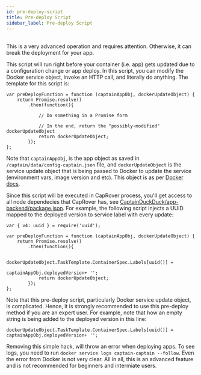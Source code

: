 ```yaml
---
id: pre-deploy-script
title: Pre-deploy Script
sidebar_label: Pre-deploy Script
---
```


<br/>
This is a very advanced operation and requires attention. Otherwise, it can break the deployment for your app. 

This script will run right before your container (i.e. app) gets updated due to a configuration change or app deploy. In this script, you can modify the Docker service object, invoke an HTTP call, and literally do anything. The template for this script is:
```
var preDeployFunction = function (captainAppObj, dockerUpdateObject) {
	return Promise.resolve()
		.then(function(){

		    // Do something in a Promise form

		    // In the end, return the "possibly-modified" dockerUpdateObject
		    return dockerUpdateObject;
		});
};

```

Note that `captainAppObj`, is the app object as saved in `/captain/data/config-captain.json` file, and `dockerUpdateObject` is the service update object that is being passed to Docker to update the service (environment vars, image version and etc). This object is as per [Docker docs](https://docs.docker.com/engine/api/v1.30/#operation/ServiceUpdate).

Since this script will be executed in CapRover process, you'll get access to all node dependecies that CapRover has, see [CaptainDuckDuck/app-backend/package.json](https://github.com/caprover/caprover/blob/master/package.json). For example, the following script injects a UUID mapped to the deployed version to service label with every update:

```
var { v4: uuid } = require('uuid');

var preDeployFunction = function (captainAppObj, dockerUpdateObject) {
	return Promise.resolve()
		.then(function(){

		    dockerUpdateObject.TaskTemplate.ContainerSpec.Labels[uuid()] =
                                                         captainAppObj.deployedVersion+ '';
		    return dockerUpdateObject;
		});
};

```

Note that this pre-deploy script, particularly Docker service update object, is complicated. Hence, it is strongly recommended to use this pre-deploy method if you are an expert user. For example, note that how an empty string is being added to the deployed version in this line:

```
dockerUpdateObject.TaskTemplate.ContainerSpec.Labels[uuid()] = captainAppObj.deployedVersion+ '';
```

Removing this simple hack, will throw an error when deploying apps. To see logs, you need to run `docker service logs captain-captain --follow`. Even the error from Docker is not very clear. All in all, this is an advanced feature and is not recommended for beginners and intermiate users.
